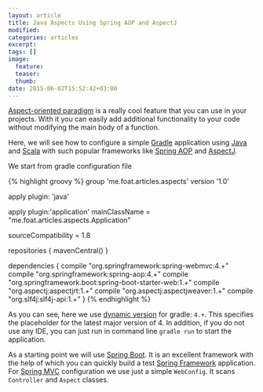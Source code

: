 ```yaml
---
layout: article
title: Java Aspects Using Spring AOP and AspectJ
modified:
categories: articles
excerpt:
tags: []
image:
  feature:
  teaser:
  thumb:
date: 2015-06-02T15:52:42+03:00
---
```


[Aspect-oriented paradigm] is a really cool feature that you can use in your projects. With it you can easily add additional functionality to your code without modifying the main body of a function.

Here, we will see how to configure a simple [Gradle] application using [Java] and [Scala] with such popular frameworks like [Spring AOP] and [AspectJ].

We start from gradle configuration file

{% highlight groovy %}
group 'me.foat.articles.aspects'
version '1.0'

apply plugin: 'java'

apply plugin:'application'
mainClassName = "me.foat.articles.aspects.Application"

sourceCompatibility = 1.8

repositories {
    mavenCentral()
}

dependencies {
    compile "org.springframework:spring-webmvc:4.+"
    compile "org.springframework:spring-aop:4.+"
    compile "org.springframework.boot:spring-boot-starter-web:1.+"
    compile "org.aspectj:aspectjrt:1.+"
    compile "org.aspectj:aspectjweaver:1.+"
    compile "org.slf4j:slf4j-api:1.+"
}
{% endhighlight %}

As you can see, here we use [dynamic version] for gradle: ```4.+```. This specifies the placeholder for the latest major version of 4. In addition, if you do not use any IDE, you can just run in command line ```gradle run``` to start the application.

As a starting point we will use [Spring Boot]. It is an excellent framework with the help of which you can quickly build a test [Spring Framework] application. For [Spring MVC] configuration we use just a simple ```WebConfig```. It scans ```Controller``` and ```Aspect``` classes.

[Aspect-oriented paradigm]: http://en.wikipedia.org/wiki/Aspect-oriented_programming
[Gradle]: https://gradle.org
[Java]: http://www.oracle.com/technetwork/java/javase/downloads/index.html
[Scala]: http://www.scala-lang.org
[Spring AOP]: http://docs.spring.io/spring/docs/current/spring-framework-reference/html/aop.html
[AspectJ]: https://eclipse.org/aspectj/
[Spring Boot]: http://projects.spring.io/spring-boot/
[Spring MVC]: https://spring.io/guides/gs/serving-web-content/
[Spring Framework]: http://projects.spring.io/spring-framework/

[dynamic version]: https://docs.gradle.org/1.8-rc-1/userguide/dependency_management.html#sub:dynamic_versions_and_changing_modules
[Application plugin]: https://docs.gradle.org/current/userguide/application_plugin.html